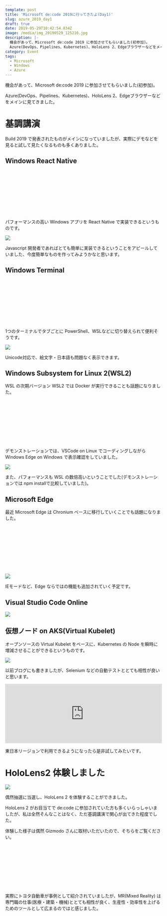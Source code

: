 ```yaml
---
template: post
title: 'Microsoft de:code 2019に行ってきたよ(Day1)'
slug: azure_2019_day1
draft: true
date: 2019-05-29T10:42:54.834Z
image: /media/img_20190529_125216.jpg
description: |-
  機会があって、Microsoft de:code 2019 に参加させてもらいました(初参加)。
  Azure(DevOps、Pipelines、Kubernetes)、HoloLens 2、Edgeブラウザーなどをメインに見てきました。
category: Event
tags:
  - Microsoft
  - Windows
  - Azure
---
```

機会があって、Microsoft de:code 2019 に参加させてもらいました(初参加)。

Azure(DevOps、Pipelines、Kubernetes)、HoloLens 2、Edgeブラウザーなどをメインに見てきました。

# 基調講演

Build 2019 で発表されたものがメインになっていましたが、実際にデモなどを見ると試して見たくなるものも多くありました。

## Windows React Native

<div class="iframely-embed"><div class="iframely-responsive" style="height: 140px; padding-bottom: 0;"><a href="https://jp.techcrunch.com/2019/05/07/2019-05-06-microsoft-launches-react-native-for-windows/" data-iframely-url="//cdn.iframe.ly/api/iframe?url=https%3A%2F%2Fjp.techcrunch.com%2F2019%2F05%2F07%2F2019-05-06-microsoft-launches-react-native-for-windows%2F&amp;key=b9fe832f5332a1c3e40cbe51810e08d3"></a></div></div>

パフォーマンスの高い Windows アプリを React Native で実装できるというものです。

![](/media/img_20190529_102607.jpg)

Javascript 開発者であればとても簡単に実装できるということをアピールしていました、今度簡単なものを作ってみようかなと思います。

## Windows Terminal

<div class="iframely-embed"><div class="iframely-responsive" style="height: 140px; padding-bottom: 0;"><a href="https://www.publickey1.jp/blog/19/windows_terminalpowershellsshmicrosoft_build_2019.html" data-iframely-url="//cdn.iframe.ly/api/iframe?url=https%3A%2F%2Fwww.publickey1.jp%2Fblog%2F19%2Fwindows_terminalpowershellsshmicrosoft_build_2019.html&key=b9fe832f5332a1c3e40cbe51810e08d3"></a></div></div>

1つのターミナルでタブごとに PowerShell、WSLなどに切り替えられて便利そうです。

![](/media/img_20190529_103059-1-.jpg)

Unicode対応で、絵文字・日本語も問題なく表示できます。

## Windows Subsystem for Linux 2(WSL2)

WSL の次期バージョン WSL2 では Docker が実行できることも話題になりました。

<div class="iframely-embed"><div class="iframely-responsive" style="height: 140px; padding-bottom: 0;"><a href="https://www.publickey1.jp/blog/19/windowslinuxwsl_2dockermicrosoft_build_2019.html" data-iframely-url="//cdn.iframe.ly/api/iframe?url=https%3A%2F%2Fwww.publickey1.jp%2Fblog%2F19%2Fwindowslinuxwsl_2dockermicrosoft_build_2019.html&key=b9fe832f5332a1c3e40cbe51810e08d3"></a></div></div>

デモンストレーションでは、VSCode on Linux でコーディングしながら Windows Edge on Windows で表示確認をしていました。

![](/media/img_20190529_103353.jpg)

また、パフォーマンスも WSL の数倍高いということでした(デモンストレーションでは npm installで比較していました)。

## Microsoft Edge

最近 Microsoft Edge は Chronium ベースに移行していくことでも話題になりました。

<div class="iframely-embed"><div class="iframely-responsive" style="height: 140px; padding-bottom: 0;"><a href="https://www.itmedia.co.jp/news/articles/1905/07/news050.html" data-iframely-url="//cdn.iframe.ly/api/iframe?url=https%3A%2F%2Fwww.itmedia.co.jp%2Fnews%2Farticles%2F1905%2F07%2Fnews050.html&key=b9fe832f5332a1c3e40cbe51810e08d3"></a></div></div>

![](/media/img_20190529_104022.jpg)

IEモードなど、Edge ならではの機能も追加されていく予定です。

## Visual Studio Code Online

![](/media/img_20190529_110203-1-.jpg)

## 仮想ノード on AKS(Virtual Kubelet)

オープンソースの Virtual Kubelet をベースに、Kubernetes の Node を瞬時に増減させることができるというものです。

![](/media/img_20190529_112122.jpg)

以前ブログにも書きましたが、Selenium などの自動テストととても相性が良いと思います。

<div class="iframely-embed"><iframe src="https://hatenablog-parts.com/embed?url=https%3A%2F%2Ftech.mercari.com%2Fentry%2F2019%2F04%2F16%2F060000" style="border: 0; width: 100%; height: 190px;" allowfullscreen scrolling="no" allow="autoplay; encrypted-media"></iframe></div>

東日本リージョンで利用できるようになったら是非試してみたいです。

# HoloLens2 体験しました

![](/media/img_20190529_125216.jpg)

偶然抽選に当選し、HoloLens 2 を体験することができました。

HoloLens 2 がお目当てで de:code に参加されていた方も多くいらっしゃいましたが、私は全然そんなことはなく、ただ基調講演で関心が出てきた程度でした。

体験した様子は偶然 Gizmodo さんに取材いただいたので、そちらをご覧ください。

<div class="iframely-embed"><div class="iframely-responsive" style="height: 140px; padding-bottom: 0;"><a href="https://www.gizmodo.jp/2019/05/hololens2-decode19.html" data-iframely-url="//cdn.iframe.ly/api/iframe?url=https%3A%2F%2Fwww.gizmodo.jp%2F2019%2F05%2Fhololens2-decode19.html&key=b9fe832f5332a1c3e40cbe51810e08d3"></a></div></div>

実際にトヨタ自動車が事例として紹介されていましたが、MR(Mixed Reality) は専門職の仕事(医療・建築・機械)ととても相性が良く、生産性・効率性を上げるためのツールとして広まるのではと感じました。

